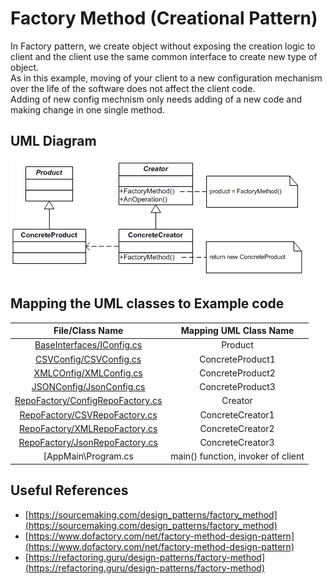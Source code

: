 # Factory Method (Creational Pattern)
In Factory pattern, we create object without exposing the creation logic to client and the client use the same common interface to create new type of object.
<br/>As in this example, moving of your client to a new configuration mechanism over the life of the software does not affect the client code. 
<br/>Adding of new config mechnism only needs adding of a new code and making change in one single method.

## UML Diagram
![plot](./factory.gif)

## Mapping the UML classes to Example code
| File/Class Name| Mapping UML Class Name  |
| :-----: | :-: |
| [BaseInterfaces/IConfig.cs](./BaseInterfaces/IConfig.cs)| Product |
| [CSVConfig/CSVConfig.cs](./CSVConfig/CSVConfig.cs)| ConcreteProduct1|
| [XMLCOnfig/XMLConfig.cs](./XMLConfig/XMLConfig.cs)| ConcreteProduct2|
| [JSONConfig/JsonConfig.cs](./JSonConfig/JsonConfig.cs)| ConcreteProduct3|
| [RepoFactory/ConfigRepoFactory.cs](./RepoFactory/ConfigRepoFactory.cs) | Creator |
| [RepoFactory/CSVRepoFactory.cs](./RepoFactory/CSVRepoFactory.cs)| ConcreteCreator1|
| [RepoFactory/XMLRepoFactory.cs](./RepoFactory/XMLRepoFactory.cs)| ConcreteCreator2|
| [RepoFactory/JsonRepoFactory.cs](./RepoFactory/JsonRepoFactory.cs)| ConcreteCreator3|
| [AppMain\Program.cs | main() function, invoker of client |


## Useful References
- [https://sourcemaking.com/design_patterns/factory_method](https://sourcemaking.com/design_patterns/factory_method)
- [https://www.dofactory.com/net/factory-method-design-pattern](https://www.dofactory.com/net/factory-method-design-pattern)
- [https://refactoring.guru/design-patterns/factory-method](https://refactoring.guru/design-patterns/factory-method)
